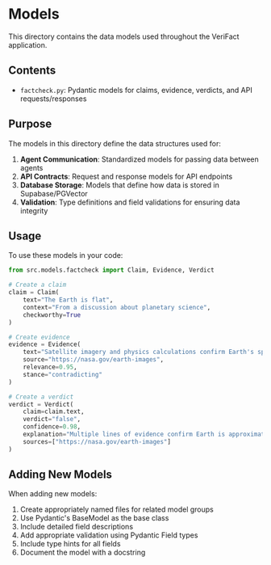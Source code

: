 # Models

This directory contains the data models used throughout the VeriFact application.

## Contents

- `factcheck.py`: Pydantic models for claims, evidence, verdicts, and API requests/responses

## Purpose

The models in this directory define the data structures used for:

1. **Agent Communication**: Standardized models for passing data between agents
2. **API Contracts**: Request and response models for API endpoints
3. **Database Storage**: Models that define how data is stored in Supabase/PGVector
4. **Validation**: Type definitions and field validations for ensuring data integrity

## Usage

To use these models in your code:

```python
from src.models.factcheck import Claim, Evidence, Verdict

# Create a claim
claim = Claim(
    text="The Earth is flat",
    context="From a discussion about planetary science",
    checkworthy=True
)

# Create evidence
evidence = Evidence(
    text="Satellite imagery and physics calculations confirm Earth's spherical shape",
    source="https://nasa.gov/earth-images",
    relevance=0.95,
    stance="contradicting"
)

# Create a verdict
verdict = Verdict(
    claim=claim.text,
    verdict="false",
    confidence=0.98,
    explanation="Multiple lines of evidence confirm Earth is approximately spherical",
    sources=["https://nasa.gov/earth-images"]
)
```

## Adding New Models

When adding new models:

1. Create appropriately named files for related model groups
2. Use Pydantic's BaseModel as the base class
3. Include detailed field descriptions
4. Add appropriate validation using Pydantic Field types
5. Include type hints for all fields
6. Document the model with a docstring
